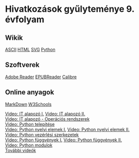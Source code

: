 # Hivatkozások gyűlyteménye 9. évfolyam

## Wikik

[ASCII](https://hu.wikipedia.org/wiki/ASCII)
[HTML](https://hu.wikipedia.org/wiki/HTML)
[SVG](https://hu.wikipedia.org/wiki/Scalable_Vector_Graphics)
[Python](https://hu.wikipedia.org/wiki/Python_(programoz%C3%A1si_nyelv))

## Szoftverek

[Adobe Reader](https://get.adobe.com/hu/reader/)
[EPUBReader](https://chrome.google.com/webstore/detail/epubreader/jhhclmfgfllimlhabjkgkeebkbiadflb/related)
[Calibre](https://calibre-ebook.com/download)

## Online anyagok

[MarkDown](https://www.markdownguide.org/)
[W3Schools](https://www.w3schools.com/)<br>

[Video: IT alapozó I.](https://www.youtube.com/watch?v=6Ru6LLC4F-M)
[Video: IT alapozó II.](https://www.youtube.com/watch?v=0E-louNT7ic)<br>
[Video: IT alapozó - Operációs rendszerek](https://www.youtube.com/watch?v=iUwk1u_XcUs)<br>
[Video: Python telepítése](https://www.youtube.com/watch?v=iQwMYe4Wfbw)<br>
[Video: Python nyelvi elemek I.](https://www.youtube.com/watch?v=O4-ofoI3tsI)
[Video: Python nyelvi elemek II.](https://www.youtube.com/watch?v=rmVBDTEHZu4)<br>
[Video: Python vezérlési szerkezetek](https://www.youtube.com/watch?v=tWPM4a58Ykc)<br>
[Video: Python függvények I.](https://www.youtube.com/watch?v=7TsPxWcyVnQ)
[Video: Python függvények II.](https://www.youtube.com/watch?v=zP6Cko_fm8E)<br>
[Video: Python modulok](https://www.youtube.com/watch?v=JxnRyM1V9qE)<br>
[További videók](https://www.youtube.com/channel/UCs6bOI-3hy2aY2QaE4ZXm0g/videos)<br>
